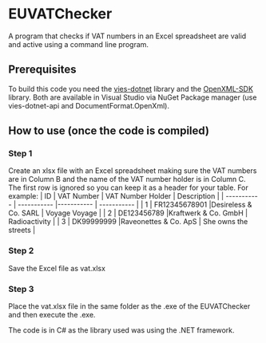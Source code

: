 # EUVATChecker
A program that checks if VAT numbers in an Excel spreadsheet are valid and active using a command line program. 

## Prerequisites 
To build this code you need the [vies-dotnet](https://github.com/zapadi/vies-dotnet/tree/master) library and the [OpenXML-SDK](https://github.com/dotnet/Open-XML-SDK) library.
Both are available in Visual Studio via NuGet Package manager (use vies-dotnet-api and DocumentFormat.OpenXml).

## How to use (once the code is compiled)
### Step 1
Create an xlsx file with an Excel spreadsheet making sure the VAT numbers are in Column B and the name of the VAT number holder is in Column C. The first row is ignored so you can keep it as a header for your table. For example:
| ID      | VAT Number | VAT Number Holder     | Description |
| ----------- | ----------- |----------- | ----------- |
| 1   | FR12345678901       |Desireless & Co. SARL  | Voyage Voyage       |
| 2   | DE123456789         |Kraftwerk & Co. GmbH | Radioactivity        |
| 3   | DK99999999          |Raveonettes & Co. ApS | She owns the streets |

### Step 2
Save the Excel file as vat.xlsx

### Step 3
Place the vat.xlsx file in the same folder as the .exe of the EUVATChecker and then execute the .exe.

The code is in C# as the library used was using the .NET framework.
